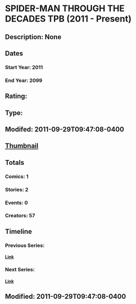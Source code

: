# SPIDER-MAN THROUGH THE DECADES TPB (2011 - Present)
## Description: None
## Dates
### Start Year: 2011
### End Year: 2099
## Rating: 
## Type: 
## Modifed: 2011-09-29T09:47:08-0400
## [Thumbnail](http://i.annihil.us/u/prod/marvel/i/mg/b/40/image_not_available.jpg)
## Totals
### Comics: 1
### Stories: 2
### Events: 0
### Creators: 57
## Timeline
### Previous Series: 
#### [Link]()
### Next Series: 
#### [Link]()
## Modified: 2011-09-29T09:47:08-0400